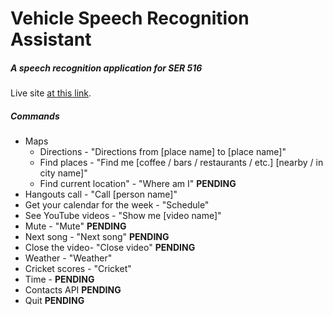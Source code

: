 # Vehicle Speech Recognition Assistant
##### A speech recognition application for SER 516 <br />
Live site [at this link](http://speechrecognizer.herokuapp.com/).<br />
##### Commands
* Maps
  * Directions - "Directions from [place name] to [place name]"
  * Find places - "Find me [coffee / bars / restaurants / etc.] [nearby / in city name]"
  * Find current location" - "Where am I" **PENDING**
* Hangouts call - "Call [person name]"
* Get your calendar for the week - "Schedule"
* See YouTube videos - "Show me [video name]"
 * Mute - "Mute" **PENDING**
 * Next song - "Next song" **PENDING**
 * Close the video- "Close video" **PENDING**
* Weather - "Weather"
* Cricket scores - "Cricket"
* Time - **PENDING**
* Contacts API **PENDING**
* Quit **PENDING**
